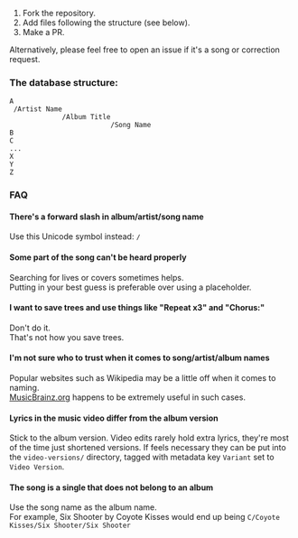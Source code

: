 1. Fork the repository.
2. Add files following the structure (see below).
3. Make a PR.

Alternatively, please feel free to open an issue if it's a song or correction request.

### The database structure:

```
A
 /Artist Name
             /Album Title
                         /Song Name
B
C
...
X
Y
Z
```

### FAQ

#### There's a forward slash in album/artist/song name

Use this Unicode symbol instead: `∕`

#### Some part of the song can't be heard properly

Searching for lives or covers sometimes helps.\
Putting in your best guess is preferable over using a placeholder.

#### I want to save trees and use things like "Repeat x3" and "Chorus:"

Don't do it.\
That's not how you save trees.

#### I'm not sure who to trust when it comes to song/artist/album names

Popular websites such as Wikipedia may be a little off when it comes to naming.\
[MusicBrainz.org](https://musicbrainz.org) happens to be extremely useful in such cases.

#### Lyrics in the music video differ from the album version

Stick to the album version. Video edits rarely hold extra lyrics, they're most of the time just shortened versions. If feels necessary they can be put into the `video-versions/` directory, tagged with metadata key `Variant` set to `Video Version`.

#### The song is a single that does not belong to an album

Use the song name as the album name.\
For example, Six Shooter by Coyote Kisses would end up being `C/Coyote Kisses/Six Shooter/Six Shooter`
